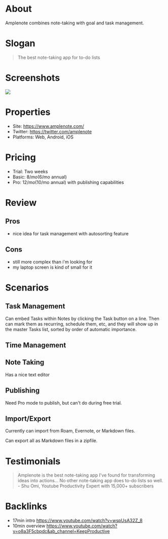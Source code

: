# About

Amplenote combines note-taking with goal and task management.

# Slogan

> The best note-taking app for to-do lists

# Screenshots

<!-- copy somewhere and reference here -->

![](https://assets.amplenote.com/assets/root/funnel/funnel-notes@2x-6b722df217e7a3bfe30add383b8057e9bcaab904e08ba8d9bf92e4da33179479.png)

# Properties

- Site: https://www.amplenote.com/
- Twitter: https://twitter.com/amplenote
- Platforms: Web, Android, iOS

# Pricing

- Trial: Two weeks
- Basic: $8/mo ($6/mo annual)
- Pro: $12/mo ($10/mo annual) with publishing capabilities

# Review

## Pros

- nice idea for task management with autosorting feature

## Cons

- still more complex than i'm looking for
- my laptop screen is kind of small for it

# Scenarios

## Task Management

Can embed Tasks within Notes by clicking the Task button on a line. Then can mark them as recurring, schedule them, etc, and they will show up in the master Tasks list, sorted by order of automatic importance.

## Time Management

## Note Taking

Has a nice text editor

## Publishing

Need Pro mode to publish, but can't do during free trial. 

## Import/Export

Currently can import from Roam, Evernote, or Markdown files. 

Can export all as Markdown files in a zipfile.

# Testimonials

> Amplenote is the best note-taking app I've found for transforming ideas into actions... No other note-taking app does to-do lists so well. - Shu Omi, Youtube Productivity Expert with 15,000+ subscribers

# Backlinks

- 17min intro https://www.youtube.com/watch?v=wspUsA32Z_8
- 10min overview https://www.youtube.com/watch?v=o8a3F5cbpdc&ab_channel=KeepProductive
